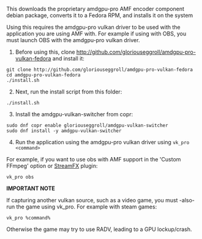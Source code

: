 This downloads the proprietary amdgpu-pro AMF encoder component debian package, converts it to a Fedora RPM, and installs it  on the system

Using this requires the amdgpu-pro vulkan driver to be used with the application you are using AMF with. For example if using with OBS, you must launch OBS with the amdgpu-pro vulkan driver.

1. Before using this, clone http://github.com/gloriouseggroll/amdgpu-pro-vulkan-fedora and install it:

```
git clone http://github.com/gloriouseggroll/amdgpu-pro-vulkan-fedora
cd amdgpu-pro-vulkan-fedora
./install.sh
```

2. Next, run the install script from this folder:
```
./install.sh
```

3. Install the amdgpu-vulkan-switcher from copr:
```
sudo dnf copr enable gloriouseggroll/amdgpu-vulkan-switcher 
sudo dnf install -y amdgpu-vulkan-switcher
```

4. Run the application using the amdgpu-pro vulkan driver using `vk_pro <command>`

For example, if you want to use obs with AMF support in the 'Custom FFmpeg' option or [StreamFX](https://github.com/Xaymar/obs-streamfx) plugin:

```
vk_pro obs
```

**IMPORTANT NOTE**

If capturing another vulkan source, such as a video game, you must -also- run the game using vk_pro. For example with steam games:

```
vk_pro %command%
```

Otherwise the game may try to use RADV, leading to a GPU lockup/crash.
